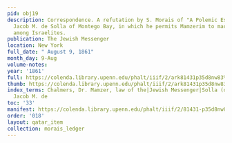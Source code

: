 ```yaml
---
pid: obj19
description: Correspondence. A refutation by S. Morais of "A Polemic Essay," by Rev.
  Jacob M. de Solla of Montego Bay, in which he permits Mamzerim to marry indiscriminately
  among Israelites.
publication: The Jewish Messenger
location: New York
full_date: " August 9, 1861"
month_day: 9-Aug
volume-notes:
year: '1861'
full: https://colenda.library.upenn.edu/phalt/iiif/2/ark81431p35d8nw83%2FSHA256E-s8510312--7985802fade2c63e61cb9ecdeccdad32b46899115a09d76c47863d729af4d0eb.jpeg/full/3500,/0/default.jpg
thumb: https://colenda.library.upenn.edu/phalt/iiif/2/ark81431p35d8nw83%2FSHA256E-s8510312--7985802fade2c63e61cb9ecdeccdad32b46899115a09d76c47863d729af4d0eb.jpeg/full/!200,200/0/default.jpg
index_terms: Chalmers, Dr. Mamzer, law of the|Jewish Messenger|Solla (of Montego Bay),
  Jacob M. de
toc: '33'
manifest: https://colenda.library.upenn.edu/phalt/iiif/2/81431-p35d8nw83/manifest
order: '018'
layout: qatar_item
collection: morais_ledger
---
```

